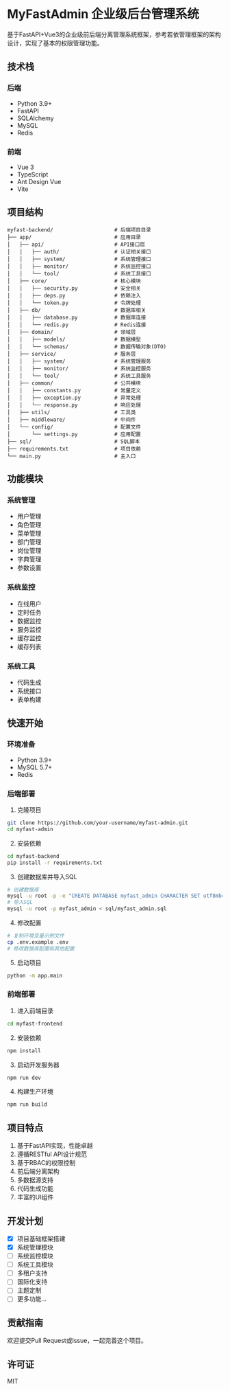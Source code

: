 # MyFastAdmin 企业级后台管理系统

基于FastAPI+Vue3的企业级前后端分离管理系统框架，参考若依管理框架的架构设计，实现了基本的权限管理功能。

## 技术栈

### 后端
- Python 3.9+
- FastAPI
- SQLAlchemy
- MySQL
- Redis

### 前端
- Vue 3
- TypeScript
- Ant Design Vue
- Vite

## 项目结构

```
myfast-backend/                    # 后端项目目录
├── app/                           # 应用目录
│   ├── api/                       # API接口层
│   │   ├── auth/                  # 认证相关接口
│   │   ├── system/                # 系统管理接口
│   │   ├── monitor/               # 系统监控接口
│   │   └── tool/                  # 系统工具接口
│   ├── core/                      # 核心模块
│   │   ├── security.py            # 安全相关
│   │   ├── deps.py                # 依赖注入
│   │   └── token.py               # 令牌处理
│   ├── db/                        # 数据库相关
│   │   ├── database.py            # 数据库连接
│   │   └── redis.py               # Redis连接
│   ├── domain/                    # 领域层
│   │   ├── models/                # 数据模型
│   │   └── schemas/               # 数据传输对象(DTO)
│   ├── service/                   # 服务层
│   │   ├── system/                # 系统管理服务
│   │   ├── monitor/               # 系统监控服务
│   │   └── tool/                  # 系统工具服务
│   ├── common/                    # 公共模块
│   │   ├── constants.py           # 常量定义
│   │   ├── exception.py           # 异常处理
│   │   └── response.py            # 响应处理
│   ├── utils/                     # 工具类
│   ├── middleware/                # 中间件
│   └── config/                    # 配置文件
│       └── settings.py            # 应用配置
├── sql/                           # SQL脚本
├── requirements.txt               # 项目依赖
└── main.py                        # 主入口
```

## 功能模块

### 系统管理
- 用户管理
- 角色管理
- 菜单管理
- 部门管理
- 岗位管理
- 字典管理
- 参数设置

### 系统监控
- 在线用户
- 定时任务
- 数据监控
- 服务监控
- 缓存监控
- 缓存列表

### 系统工具
- 代码生成
- 系统接口
- 表单构建

## 快速开始

### 环境准备
- Python 3.9+
- MySQL 5.7+
- Redis

### 后端部署
1. 克隆项目
```bash
git clone https://github.com/your-username/myfast-admin.git
cd myfast-admin
```

2. 安装依赖
```bash
cd myfast-backend
pip install -r requirements.txt
```

3. 创建数据库并导入SQL
```bash
# 创建数据库
mysql -u root -p -e "CREATE DATABASE myfast_admin CHARACTER SET utf8mb4 COLLATE utf8mb4_general_ci;"
# 导入SQL
mysql -u root -p myfast_admin < sql/myfast_admin.sql
```

4. 修改配置
```bash
# 复制环境变量示例文件
cp .env.example .env
# 修改数据库配置和其他配置
```

5. 启动项目
```bash
python -m app.main
```

### 前端部署
1. 进入前端目录
```bash
cd myfast-frontend
```

2. 安装依赖
```bash
npm install
```

3. 启动开发服务器
```bash
npm run dev
```

4. 构建生产环境
```bash
npm run build
```

## 项目特点

1. 基于FastAPI实现，性能卓越
2. 遵循RESTful API设计规范
3. 基于RBAC的权限控制
4. 前后端分离架构
5. 多数据源支持
6. 代码生成功能
7. 丰富的UI组件

## 开发计划

- [x] 项目基础框架搭建
- [x] 系统管理模块
- [ ] 系统监控模块
- [ ] 系统工具模块
- [ ] 多租户支持
- [ ] 国际化支持
- [ ] 主题定制
- [ ] 更多功能...

## 贡献指南

欢迎提交Pull Request或Issue，一起完善这个项目。

## 许可证

MIT 